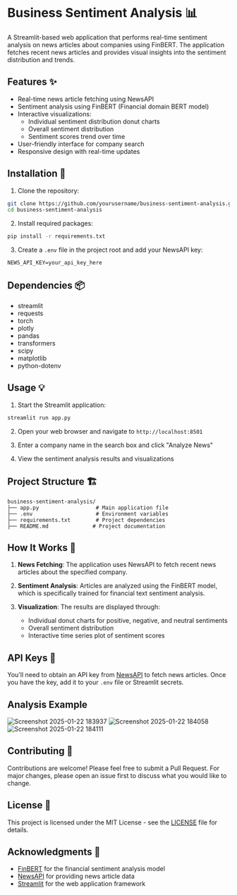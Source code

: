 # Business Sentiment Analysis 📊

A Streamlit-based web application that performs real-time sentiment analysis on news articles about companies using FinBERT. The application fetches recent news articles and provides visual insights into the sentiment distribution and trends.

## Features ✨

- Real-time news article fetching using NewsAPI
- Sentiment analysis using FinBERT (Financial domain BERT model)
- Interactive visualizations:
  - Individual sentiment distribution donut charts
  - Overall sentiment distribution
  - Sentiment scores trend over time
- User-friendly interface for company search
- Responsive design with real-time updates

## Installation 🚀

1. Clone the repository:
```bash
git clone https://github.com/yourusername/business-sentiment-analysis.git
cd business-sentiment-analysis
```

2. Install required packages:
```bash
pip install -r requirements.txt
```

3. Create a `.env` file in the project root and add your NewsAPI key:
```env
NEWS_API_KEY=your_api_key_here
```

## Dependencies 📦

- streamlit
- requests
- torch
- plotly
- pandas
- transformers
- scipy
- matplotlib
- python-dotenv

## Usage 💡

1. Start the Streamlit application:
```bash
streamlit run app.py
```

2. Open your web browser and navigate to `http://localhost:8501`

3. Enter a company name in the search box and click "Analyze News"

4. View the sentiment analysis results and visualizations

## Project Structure 🏗️

```
business-sentiment-analysis/
├── app.py                  # Main application file
├── .env                    # Environment variables
├── requirements.txt        # Project dependencies
├── README.md              # Project documentation
```

## How It Works 🔄

1. **News Fetching**: The application uses NewsAPI to fetch recent news articles about the specified company.

2. **Sentiment Analysis**: Articles are analyzed using the FinBERT model, which is specifically trained for financial text sentiment analysis.

3. **Visualization**: The results are displayed through:
   - Individual donut charts for positive, negative, and neutral sentiments
   - Overall sentiment distribution
   - Interactive time series plot of sentiment scores

## API Keys 🔑

You'll need to obtain an API key from [NewsAPI](https://newsapi.org/) to fetch news articles. Once you have the key, add it to your `.env` file or Streamlit secrets.


## Analysis Example

![Screenshot 2025-01-22 183937](https://github.com/user-attachments/assets/d998557a-da07-4950-b6e8-b0491d1090d7)
![Screenshot 2025-01-22 184058](https://github.com/user-attachments/assets/fdedb9ef-9f8a-428b-a8c1-e71c92fefab6)
![Screenshot 2025-01-22 184111](https://github.com/user-attachments/assets/845edea0-047b-4932-b5d4-6bf9de342eff)


## Contributing 🤝

Contributions are welcome! Please feel free to submit a Pull Request. For major changes, please open an issue first to discuss what you would like to change.

## License 📝

This project is licensed under the MIT License - see the [LICENSE](LICENSE) file for details.

## Acknowledgments 🙏

- [FinBERT](https://github.com/ProsusAI/finbert) for the financial sentiment analysis model
- [NewsAPI](https://newsapi.org/) for providing news article data
- [Streamlit](https://streamlit.io/) for the web application framework
